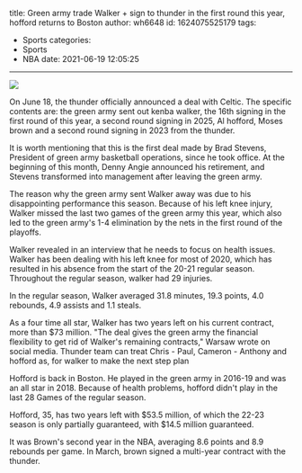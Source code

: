 title: Green army trade Walker + sign to thunder in the first round this year, hofford returns to Boston
author: wh6648
id: 1624075525179
tags: 
- Sports
categories: 
- Sports
- NBA
date: 2021-06-19 12:05:25
---
![](https://p8.itc.cn/q_70/images01/20210618/235db7f8e54d448f8f0b132d5429c56d.jpeg)


On June 18, the thunder officially announced a deal with Celtic. The specific contents are: the green army sent out kenba walker, the 16th signing in the first round of this year, a second round signing in 2025, Al hofford, Moses brown and a second round signing in 2023 from the thunder.

It is worth mentioning that this is the first deal made by Brad Stevens, President of green army basketball operations, since he took office. At the beginning of this month, Denny Angie announced his retirement, and Stevens transformed into management after leaving the green army.

The reason why the green army sent Walker away was due to his disappointing performance this season. Because of his left knee injury, Walker missed the last two games of the green army this year, which also led to the green army's 1-4 elimination by the nets in the first round of the playoffs.

Walker revealed in an interview that he needs to focus on health issues. Walker has been dealing with his left knee for most of 2020, which has resulted in his absence from the start of the 20-21 regular season. Throughout the regular season, walker had 29 injuries.

In the regular season, Walker averaged 31.8 minutes, 19.3 points, 4.0 rebounds, 4.9 assists and 1.1 steals.

As a four time all star, Walker has two years left on his current contract, more than $73 million. "The deal gives the green army the financial flexibility to get rid of Walker's remaining contracts," Warsaw wrote on social media. Thunder team can treat Chris - Paul, Cameron - Anthony and hofford as, for walker to make the next step plan

Hofford is back in Boston. He played in the green army in 2016-19 and was an all star in 2018. Because of health problems, hofford didn't play in the last 28 Games of the regular season.

Hofford, 35, has two years left with $53.5 million, of which the 22-23 season is only partially guaranteed, with $14.5 million guaranteed.

It was Brown's second year in the NBA, averaging 8.6 points and 8.9 rebounds per game. In March, brown signed a multi-year contract with the thunder.

